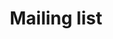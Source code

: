 ---
title: Mailing list
permalink: mailing_list/
redirect_to: https://lists.aurorafoss.org/

order: 4
---